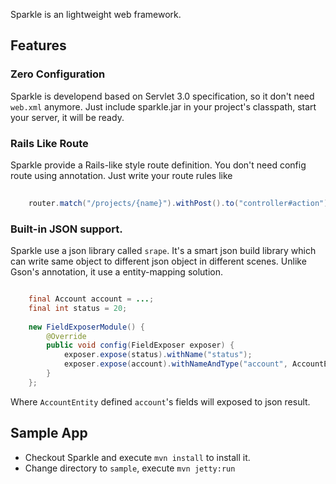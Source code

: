 Sparkle is an lightweight web framework.

## Features

### Zero Configuration

Sparkle is developend based on Servlet 3.0 specification, so it don't need `web.xml` anymore. Just include sparkle.jar in your project's classpath, start your server, it will be ready.

### Rails Like Route

Sparkle provide a Rails-like style route definition. You don't need config route using annotation. Just write your route rules like 

```java
    
    router.match("/projects/{name}").withPost().to("controller#action");
```

### Built-in JSON support.

Sparkle use a json library called `srape`. It's a smart json build library which can write same object to different json object in different scenes. Unlike Gson's annotation, it use a entity-mapping solution.

```java

    final Account account = ...;
    final int status = 20;
    
    new FieldExposerModule() {
        @Override
        public void config(FieldExposer exposer) {
            exposer.expose(status).withName("status");
            exposer.expose(account).withNameAndType("account", AccountEntity.class);
        }
    };
```    

Where `AccountEntity` defined `account`'s fields will exposed to json result.

## Sample App

* Checkout Sparkle and execute `mvn install` to install it. 
* Change directory to `sample`, execute `mvn jetty:run`





